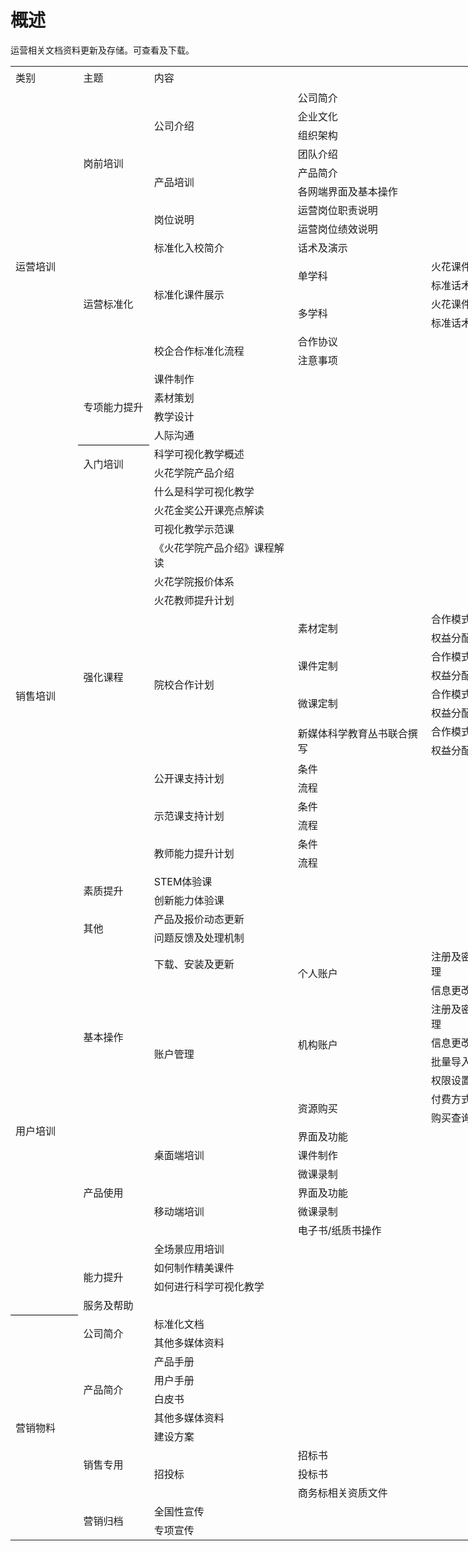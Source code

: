 
# 概述

运营相关文档资料更新及存储。可查看及下载。


<table border=0 cellpadding=0 cellspacing=0 width=782 class=xl634117
 style='border-collapse:collapse;table-layout:fixed;width:587pt'>
 <col class=xl634117 width=99 style='mso-width-source:userset;mso-width-alt:
 3168;width:74pt'>
 <col class=xl634117 width=104 style='mso-width-source:userset;mso-width-alt:
 3328;width:78pt'>
 <col class=xl634117 width=237 style='mso-width-source:userset;mso-width-alt:
 7584;width:178pt'>
 <col class=xl634117 width=221 style='mso-width-source:userset;mso-width-alt:
 7072;width:166pt'>
 <col class=xl634117 width=121 style='mso-width-source:userset;mso-width-alt:
 3872;width:91pt'>
 <tr height=36 style='mso-height-source:userset;height:27.0pt'>
  <td height=36 class=xl654117 width=99 style='height:27.0pt;width:74pt'>类别</td>
  <td class=xl654117 width=104 style='border-left:none;width:78pt'>主题</td>
  <td colspan=3 class=xl654117 width=579 style='border-left:none;width:435pt'>内容</td>
 </tr>
 <tr height=18 style='height:13.5pt'>
  <td rowspan=19 height=342 class=xl744117 style='height:256.5pt;border-top:
  none'>运营培训</td>
  <td rowspan=8 class=xl664117 style='border-top:none'>岗前培训</td>
  <td rowspan=4 class=xl664117 style='border-top:none'>公司介绍</td>
  <td class=xl664117 style='border-top:none;border-left:none'>公司简介</td>
  <td class=xl664117 style='border-top:none;border-left:none'>　</td>
 </tr>
 <tr height=18 style='height:13.5pt'>
  <td height=18 class=xl664117 style='height:13.5pt;border-top:none;border-left:
  none'>企业文化</td>
  <td class=xl664117 style='border-top:none;border-left:none'>　</td>
 </tr>
 <tr height=18 style='height:13.5pt'>
  <td height=18 class=xl664117 style='height:13.5pt;border-top:none;border-left:
  none'>组织架构</td>
  <td class=xl664117 style='border-top:none;border-left:none'>　</td>
 </tr>
 <tr height=18 style='height:13.5pt'>
  <td height=18 class=xl664117 style='height:13.5pt;border-top:none;border-left:
  none'>团队介绍</td>
  <td class=xl664117 style='border-top:none;border-left:none'>　</td>
 </tr>
 <tr height=18 style='height:13.5pt'>
  <td rowspan=2 height=36 class=xl664117 style='height:27.0pt;border-top:none'>产品培训</td>
  <td class=xl664117 style='border-top:none;border-left:none'>产品简介</td>
  <td class=xl664117 style='border-top:none;border-left:none'>　</td>
 </tr>
 <tr height=18 style='height:13.5pt'>
  <td height=18 class=xl664117 style='height:13.5pt;border-top:none;border-left:
  none'>各网端界面及基本操作</td>
  <td class=xl664117 style='border-top:none;border-left:none'>　</td>
 </tr>
 <tr height=18 style='height:13.5pt'>
  <td rowspan=2 height=36 class=xl664117 style='height:27.0pt;border-top:none'>岗位说明</td>
  <td class=xl664117 style='border-top:none;border-left:none'>运营岗位职责说明</td>
  <td class=xl664117 style='border-top:none;border-left:none'>　</td>
 </tr>
 <tr height=18 style='height:13.5pt'>
  <td height=18 class=xl664117 style='height:13.5pt;border-top:none;border-left:
  none'>运营岗位绩效说明</td>
  <td class=xl664117 style='border-top:none;border-left:none'>　</td>
 </tr>
 <tr height=18 style='height:13.5pt'>
  <td rowspan=7 height=126 class=xl664117 style='height:94.5pt;border-top:none'>运营标准化</td>
  <td class=xl664117 style='border-top:none;border-left:none'>标准化入校简介</td>
  <td class=xl664117 style='border-top:none;border-left:none'>话术及演示</td>
  <td class=xl664117 style='border-top:none;border-left:none'>　</td>
 </tr>
 <tr height=18 style='height:13.5pt'>
  <td rowspan=4 height=72 class=xl664117 style='height:54.0pt;border-top:none'>标准化课件展示</td>
  <td rowspan=2 class=xl664117 style='border-top:none'>单学科</td>
  <td class=xl664117 style='border-top:none;border-left:none'>火花课件</td>
 </tr>
 <tr height=18 style='height:13.5pt'>
  <td height=18 class=xl664117 style='height:13.5pt;border-top:none;border-left:
  none'>标准话术</td>
 </tr>
 <tr height=18 style='height:13.5pt'>
  <td rowspan=2 height=36 class=xl664117 style='height:27.0pt;border-top:none'>多学科</td>
  <td class=xl664117 style='border-top:none;border-left:none'>火花课件</td>
 </tr>
 <tr height=18 style='height:13.5pt'>
  <td height=18 class=xl664117 style='height:13.5pt;border-top:none;border-left:
  none'>标准话术</td>
 </tr>
 <tr height=18 style='height:13.5pt'>
  <td rowspan=2 height=36 class=xl664117 style='height:27.0pt;border-top:none'>校企合作标准化流程</td>
  <td class=xl664117 style='border-top:none;border-left:none'>合作协议</td>
  <td class=xl664117 style='border-top:none;border-left:none'>　</td>
 </tr>
 <tr height=18 style='height:13.5pt'>
  <td height=18 class=xl664117 style='height:13.5pt;border-top:none;border-left:
  none'>注意事项</td>
  <td class=xl664117 style='border-top:none;border-left:none'>　</td>
 </tr>
 <tr height=18 style='height:13.5pt'>
  <td rowspan=4 height=72 class=xl674117 style='border-bottom:.5pt solid black;
  height:54.0pt;border-top:none'>专项能力提升</td>
  <td class=xl664117 style='border-top:none;border-left:none'>课件制作</td>
  <td class=xl664117 style='border-top:none;border-left:none'>　</td>
  <td class=xl664117 style='border-top:none;border-left:none'>　</td>
 </tr>
 <tr height=18 style='height:13.5pt'>
  <td height=18 class=xl664117 style='height:13.5pt;border-top:none;border-left:
  none'>素材策划</td>
  <td class=xl664117 style='border-top:none;border-left:none'>　</td>
  <td class=xl664117 style='border-top:none;border-left:none'>　</td>
 </tr>
 <tr height=18 style='height:13.5pt'>
  <td height=18 class=xl664117 style='height:13.5pt;border-top:none;border-left:
  none'>教学设计</td>
  <td class=xl664117 style='border-top:none;border-left:none'>　</td>
  <td class=xl664117 style='border-top:none;border-left:none'>　</td>
 </tr>
 <tr height=18 style='height:13.5pt'>
  <td height=18 class=xl664117 style='height:13.5pt;border-top:none;border-left:
  none'>人际沟通</td>
  <td class=xl664117 style='border-top:none;border-left:none'>　</td>
  <td class=xl664117 style='border-top:none;border-left:none'>　</td>
 </tr>
 <tr height=18 style='height:13.5pt'>
  <td rowspan=26 height=468 class=xl684117 style='height:351.0pt;border-top:
  none'>销售培训</td>
  <td rowspan=2 class=xl644117 style='border-top:none'>入门培训</td>
  <td class=xl644117 style='border-top:none;border-left:none'>科学可视化教学概述</td>
  <td class=xl644117 style='border-top:none;border-left:none'>　</td>
  <td class=xl644117 style='border-top:none;border-left:none'>　</td>
 </tr>
 <tr height=18 style='height:13.5pt'>
  <td height=18 class=xl644117 style='height:13.5pt;border-top:none;border-left:
  none'>火花学院产品介绍</td>
  <td class=xl644117 style='border-top:none;border-left:none'>　</td>
  <td class=xl644117 style='border-top:none;border-left:none'>　</td>
 </tr>
 <tr height=18 style='height:13.5pt'>
  <td rowspan=20 height=360 class=xl644117 style='height:270.0pt;border-top:
  none'>强化课程</td>
  <td class=xl644117 style='border-top:none;border-left:none'>什么是科学可视化教学</td>
  <td class=xl644117 style='border-top:none;border-left:none'>　</td>
  <td class=xl644117 style='border-top:none;border-left:none'>　</td>
 </tr>
 <tr height=18 style='height:13.5pt'>
  <td height=18 class=xl644117 style='height:13.5pt;border-top:none;border-left:
  none'>火花金奖公开课亮点解读</td>
  <td class=xl644117 style='border-top:none;border-left:none'>　</td>
  <td class=xl644117 style='border-top:none;border-left:none'>　</td>
 </tr>
 <tr height=18 style='height:13.5pt'>
  <td height=18 class=xl644117 style='height:13.5pt;border-top:none;border-left:
  none'>可视化教学示范课</td>
  <td class=xl644117 style='border-top:none;border-left:none'>　</td>
  <td class=xl644117 style='border-top:none;border-left:none'>　</td>
 </tr>
 <tr height=18 style='height:13.5pt'>
  <td height=18 class=xl644117 style='height:13.5pt;border-top:none;border-left:
  none'>《火花学院产品介绍》课程解读</td>
  <td class=xl644117 style='border-top:none;border-left:none'>　</td>
  <td class=xl644117 style='border-top:none;border-left:none'>　</td>
 </tr>
 <tr height=18 style='height:13.5pt'>
  <td height=18 class=xl644117 style='height:13.5pt;border-top:none;border-left:
  none'>火花学院报价体系</td>
  <td class=xl644117 style='border-top:none;border-left:none'>　</td>
  <td class=xl644117 style='border-top:none;border-left:none'>　</td>
 </tr>
 <tr height=18 style='height:13.5pt'>
  <td height=18 class=xl644117 style='height:13.5pt;border-top:none;border-left:
  none'>火花教师提升计划</td>
  <td class=xl644117 style='border-top:none;border-left:none'>　</td>
  <td class=xl644117 style='border-top:none;border-left:none'>　</td>
 </tr>
 <tr height=18 style='height:13.5pt'>
  <td rowspan=8 height=144 class=xl644117 style='height:108.0pt;border-top:
  none'>院校合作计划</td>
  <td rowspan=2 class=xl644117 style='border-top:none'>素材定制</td>
  <td class=xl644117 style='border-top:none;border-left:none'>合作模式</td>
 </tr>
 <tr height=18 style='height:13.5pt'>
  <td height=18 class=xl644117 style='height:13.5pt;border-top:none;border-left:
  none'>权益分配</td>
 </tr>
 <tr height=18 style='height:13.5pt'>
  <td rowspan=2 height=36 class=xl644117 style='height:27.0pt;border-top:none'>课件定制</td>
  <td class=xl644117 style='border-top:none;border-left:none'>合作模式</td>
 </tr>
 <tr height=18 style='height:13.5pt'>
  <td height=18 class=xl644117 style='height:13.5pt;border-top:none;border-left:
  none'>权益分配</td>
 </tr>
 <tr height=18 style='height:13.5pt'>
  <td rowspan=2 height=36 class=xl644117 style='height:27.0pt;border-top:none'>微课定制</td>
  <td class=xl644117 style='border-top:none;border-left:none'>合作模式</td>
 </tr>
 <tr height=18 style='height:13.5pt'>
  <td height=18 class=xl644117 style='height:13.5pt;border-top:none;border-left:
  none'>权益分配</td>
 </tr>
 <tr height=18 style='height:13.5pt'>
  <td rowspan=2 height=36 class=xl644117 style='height:27.0pt;border-top:none'>新媒体科学教育丛书联合撰写</td>
  <td class=xl644117 style='border-top:none;border-left:none'>合作模式</td>
 </tr>
 <tr height=18 style='height:13.5pt'>
  <td height=18 class=xl644117 style='height:13.5pt;border-top:none;border-left:
  none'>权益分配</td>
 </tr>
 <tr height=18 style='height:13.5pt'>
  <td rowspan=2 height=36 class=xl644117 style='height:27.0pt;border-top:none'>公开课支持计划</td>
  <td class=xl644117 style='border-top:none;border-left:none'>条件</td>
  <td class=xl644117 style='border-top:none;border-left:none'>　</td>
 </tr>
 <tr height=18 style='height:13.5pt'>
  <td height=18 class=xl644117 style='height:13.5pt;border-top:none;border-left:
  none'>流程</td>
  <td class=xl644117 style='border-top:none;border-left:none'>　</td>
 </tr>
 <tr height=18 style='height:13.5pt'>
  <td rowspan=2 height=36 class=xl644117 style='height:27.0pt;border-top:none'>示范课支持计划</td>
  <td class=xl644117 style='border-top:none;border-left:none'>条件</td>
  <td class=xl644117 style='border-top:none;border-left:none'>　</td>
 </tr>
 <tr height=18 style='height:13.5pt'>
  <td height=18 class=xl644117 style='height:13.5pt;border-top:none;border-left:
  none'>流程</td>
  <td class=xl644117 style='border-top:none;border-left:none'>　</td>
 </tr>
 <tr height=18 style='height:13.5pt'>
  <td rowspan=2 height=36 class=xl644117 style='height:27.0pt;border-top:none'>教师能力提升计划</td>
  <td class=xl644117 style='border-top:none;border-left:none'>条件</td>
  <td class=xl644117 style='border-top:none;border-left:none'>　</td>
 </tr>
 <tr height=18 style='height:13.5pt'>
  <td height=18 class=xl644117 style='height:13.5pt;border-top:none;border-left:
  none'>流程</td>
  <td class=xl644117 style='border-top:none;border-left:none'>　</td>
 </tr>
 <tr height=18 style='height:13.5pt'>
  <td rowspan=2 height=36 class=xl644117 style='height:27.0pt;border-top:none'>素质提升</td>
  <td class=xl644117 style='border-top:none;border-left:none'>STEM体验课</td>
  <td class=xl644117 style='border-top:none;border-left:none'>　</td>
  <td class=xl644117 style='border-top:none;border-left:none'>　</td>
 </tr>
 <tr height=18 style='height:13.5pt'>
  <td height=18 class=xl644117 style='height:13.5pt;border-top:none;border-left:
  none'>创新能力体验课</td>
  <td class=xl644117 style='border-top:none;border-left:none'>　</td>
  <td class=xl644117 style='border-top:none;border-left:none'>　</td>
 </tr>
 <tr height=18 style='height:13.5pt'>
  <td rowspan=2 height=36 class=xl644117 style='height:27.0pt;border-top:none'>其他</td>
  <td class=xl644117 style='border-top:none;border-left:none'>产品及报价动态更新</td>
  <td class=xl644117 style='border-top:none;border-left:none'>　</td>
  <td class=xl644117 style='border-top:none;border-left:none'>　</td>
 </tr>
 <tr height=18 style='height:13.5pt'>
  <td height=18 class=xl644117 style='height:13.5pt;border-top:none;border-left:
  none'>问题反馈及处理机制</td>
  <td class=xl644117 style='border-top:none;border-left:none'>　</td>
  <td class=xl644117 style='border-top:none;border-left:none'>　</td>
 </tr>
 <tr height=18 style='height:13.5pt'>
  <td rowspan=18 height=324 class=xl694117 style='border-bottom:.5pt solid black;
  height:243.0pt;border-top:none'>用户培训</td>
  <td rowspan=8 class=xl664117 style='border-top:none'>基本操作</td>
  <td class=xl664117 style='border-top:none;border-left:none'>下载、安装及更新</td>
  <td rowspan=2 class=xl664117 style='border-top:none'>个人账户</td>
  <td class=xl664117 style='border-top:none;border-left:none'>注册及密码管理</td>
 </tr>
 <tr height=18 style='height:13.5pt'>
  <td rowspan=7 height=126 class=xl664117 style='height:94.5pt;border-top:none'>账户管理</td>
  <td class=xl664117 style='border-top:none;border-left:none'>信息更改</td>
 </tr>
 <tr height=18 style='height:13.5pt'>
  <td rowspan=4 height=72 class=xl664117 style='height:54.0pt;border-top:none'>机构账户</td>
  <td class=xl664117 style='border-top:none;border-left:none'>注册及密码管理</td>
 </tr>
 <tr height=18 style='height:13.5pt'>
  <td height=18 class=xl664117 style='height:13.5pt;border-top:none;border-left:
  none'>信息更改</td>
 </tr>
 <tr height=18 style='height:13.5pt'>
  <td height=18 class=xl664117 style='height:13.5pt;border-top:none;border-left:
  none'>批量导入</td>
 </tr>
 <tr height=18 style='height:13.5pt'>
  <td height=18 class=xl664117 style='height:13.5pt;border-top:none;border-left:
  none'>权限设置</td>
 </tr>
 <tr height=18 style='height:13.5pt'>
  <td rowspan=2 height=36 class=xl664117 style='height:27.0pt;border-top:none'>资源购买</td>
  <td class=xl664117 style='border-top:none;border-left:none'>付费方式</td>
 </tr>
 <tr height=18 style='height:13.5pt'>
  <td height=18 class=xl664117 style='height:13.5pt;border-top:none;border-left:
  none'>购买查询</td>
 </tr>
 <tr height=18 style='height:13.5pt'>
  <td rowspan=7 height=126 class=xl664117 style='height:94.5pt;border-top:none'>产品使用</td>
  <td rowspan=3 class=xl664117 style='border-top:none'>桌面端培训</td>
  <td class=xl664117 style='border-top:none;border-left:none'>界面及功能</td>
  <td class=xl664117 style='border-top:none;border-left:none'>　</td>
 </tr>
 <tr height=18 style='height:13.5pt'>
  <td height=18 class=xl664117 style='height:13.5pt;border-top:none;border-left:
  none'>课件制作</td>
  <td class=xl664117 style='border-top:none;border-left:none'>　</td>
 </tr>
 <tr height=18 style='height:13.5pt'>
  <td height=18 class=xl664117 style='height:13.5pt;border-top:none;border-left:
  none'>微课录制</td>
  <td class=xl664117 style='border-top:none;border-left:none'>　</td>
 </tr>
 <tr height=18 style='height:13.5pt'>
  <td rowspan=3 height=54 class=xl664117 style='height:40.5pt;border-top:none'>移动端培训</td>
  <td class=xl664117 style='border-top:none;border-left:none'>界面及功能</td>
  <td class=xl664117 style='border-top:none;border-left:none'>　</td>
 </tr>
 <tr height=18 style='height:13.5pt'>
  <td height=18 class=xl664117 style='height:13.5pt;border-top:none;border-left:
  none'>微课录制</td>
  <td class=xl664117 style='border-top:none;border-left:none'>　</td>
 </tr>
 <tr height=18 style='height:13.5pt'>
  <td height=18 class=xl664117 style='height:13.5pt;border-top:none;border-left:
  none'>电子书/纸质书操作</td>
  <td class=xl664117 style='border-top:none;border-left:none'>　</td>
 </tr>
 <tr height=18 style='height:13.5pt'>
  <td height=18 class=xl664117 style='height:13.5pt;border-top:none;border-left:
  none'>全场景应用培训</td>
  <td class=xl664117 style='border-top:none;border-left:none'>　</td>
  <td class=xl664117 style='border-top:none;border-left:none'>　</td>
 </tr>
 <tr height=18 style='height:13.5pt'>
  <td rowspan=2 height=36 class=xl664117 style='height:27.0pt;border-top:none'>能力提升</td>
  <td class=xl664117 style='border-top:none;border-left:none'>如何制作精美课件</td>
  <td class=xl664117 style='border-top:none;border-left:none'>　</td>
  <td class=xl664117 style='border-top:none;border-left:none'>　</td>
 </tr>
 <tr height=18 style='height:13.5pt'>
  <td height=18 class=xl664117 style='height:13.5pt;border-top:none;border-left:
  none'>如何进行科学可视化教学</td>
  <td class=xl664117 style='border-top:none;border-left:none'>　</td>
  <td class=xl664117 style='border-top:none;border-left:none'>　</td>
 </tr>
 <tr height=18 style='height:13.5pt'>
  <td height=18 class=xl674117 style='height:13.5pt;border-top:none;border-left:
  none'>服务及帮助</td>
  <td class=xl674117 style='border-top:none;border-left:none'>　</td>
  <td class=xl674117 style='border-top:none;border-left:none'>　</td>
  <td class=xl674117 style='border-top:none;border-left:none'>　</td>
 </tr>
 <tr height=18 style='height:13.5pt'>
  <td rowspan=12 height=216 class=xl684117 style='height:162.0pt;border-top:
  none'>营销物料</td>
  <td rowspan=2 class=xl644117>公司简介</td>
  <td class=xl644117 style='border-left:none'>标准化文档</td>
  <td class=xl644117 style='border-left:none'>　</td>
  <td class=xl644117 style='border-left:none'>　</td>
 </tr>
 <tr height=18 style='height:13.5pt'>
  <td height=18 class=xl644117 style='height:13.5pt;border-top:none;border-left:
  none'>其他多媒体资料</td>
  <td class=xl644117 style='border-top:none;border-left:none'>　</td>
  <td class=xl644117 style='border-top:none;border-left:none'>　</td>
 </tr>
 <tr height=18 style='height:13.5pt'>
  <td rowspan=4 height=72 class=xl644117 style='height:54.0pt;border-top:none'>产品简介</td>
  <td class=xl644117 style='border-top:none;border-left:none'>产品手册</td>
  <td class=xl644117 style='border-top:none;border-left:none'>　</td>
  <td class=xl644117 style='border-top:none;border-left:none'>　</td>
 </tr>
 <tr height=18 style='height:13.5pt'>
  <td height=18 class=xl644117 style='height:13.5pt;border-top:none;border-left:
  none'>用户手册</td>
  <td class=xl644117 style='border-top:none;border-left:none'>　</td>
  <td class=xl644117 style='border-top:none;border-left:none'>　</td>
 </tr>
 <tr height=18 style='height:13.5pt'>
  <td height=18 class=xl644117 style='height:13.5pt;border-top:none;border-left:
  none'>白皮书</td>
  <td class=xl644117 style='border-top:none;border-left:none'>　</td>
  <td class=xl644117 style='border-top:none;border-left:none'>　</td>
 </tr>
 <tr height=18 style='height:13.5pt'>
  <td height=18 class=xl644117 style='height:13.5pt;border-top:none;border-left:
  none'>其他多媒体资料</td>
  <td class=xl644117 style='border-top:none;border-left:none'>　</td>
  <td class=xl644117 style='border-top:none;border-left:none'>　</td>
 </tr>
 <tr height=18 style='height:13.5pt'>
  <td rowspan=4 height=72 class=xl644117 style='height:54.0pt;border-top:none'>销售专用</td>
  <td class=xl644117 style='border-top:none;border-left:none'>建设方案</td>
  <td class=xl644117 style='border-top:none;border-left:none'>　</td>
  <td class=xl644117 style='border-top:none;border-left:none'>　</td>
 </tr>
 <tr height=18 style='height:13.5pt'>
  <td rowspan=3 height=54 class=xl644117 style='height:40.5pt;border-top:none'>招投标</td>
  <td class=xl644117 style='border-top:none;border-left:none'>招标书</td>
  <td class=xl644117 style='border-top:none;border-left:none'>　</td>
 </tr>
 <tr height=18 style='height:13.5pt'>
  <td height=18 class=xl644117 style='height:13.5pt;border-top:none;border-left:
  none'>投标书</td>
  <td class=xl644117 style='border-top:none;border-left:none'>　</td>
 </tr>
 <tr height=18 style='height:13.5pt'>
  <td height=18 class=xl644117 style='height:13.5pt;border-top:none;border-left:
  none'>商务标相关资质文件</td>
  <td class=xl644117 style='border-top:none;border-left:none'>　</td>
 </tr>
 <tr height=18 style='height:13.5pt'>
  <td rowspan=2 height=36 class=xl644117 style='height:27.0pt;border-top:none'>营销归档</td>
  <td class=xl644117 style='border-top:none;border-left:none'>全国性宣传</td>
  <td class=xl644117 style='border-top:none;border-left:none'>　</td>
  <td class=xl644117 style='border-top:none;border-left:none'>　</td>
 </tr>
 <tr height=18 style='height:13.5pt'>
  <td height=18 class=xl644117 style='height:13.5pt;border-top:none;border-left:
  none'>专项宣传</td>
  <td class=xl644117 style='border-top:none;border-left:none'>　</td>
  <td class=xl644117 style='border-top:none;border-left:none'>　</td>
 </tr>
 <![if supportMisalignedColumns]>
 <tr height=0 style='display:none'>
  <td width=99 style='width:74pt'></td>
  <td width=104 style='width:78pt'></td>
  <td width=237 style='width:178pt'></td>
  <td width=221 style='width:166pt'></td>
  <td width=121 style='width:91pt'></td>
 </tr>
 <![endif]>
</table>
